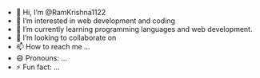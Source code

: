 - 👋 Hi, I’m @RamKrishna1122
- 👀 I’m interested in web development and coding
- 🌱 I’m currently learning programming languages and web development.
- 💞️ I’m looking to collaborate on
- 📫 How to reach me ...
- 😄 Pronouns: ...
- ⚡ Fun fact: ...

<!---
RamKrishna1122/RamKrishna1122 is a ✨ special ✨ repository because its `README.md` (this file) appears on your GitHub profile.
You can click the Preview link to take a look at your changes.
--->
